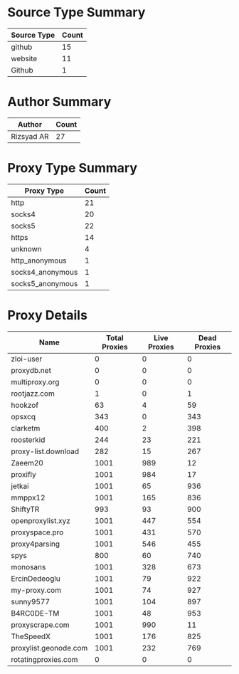 # Source Type Summary

| Source Type | Count |
|-------------|-------|
| github | 15 |
| website | 11 |
| Github | 1 |


# Author Summary

| Author | Count |
|--------|-------|
| Rizsyad AR | 27 |


# Proxy Type Summary

| Proxy Type | Count |
|------------|-------|
| http | 21 |
| socks4 | 20 |
| socks5 | 22 |
| https | 14 |
| unknown | 4 |
| http_anonymous | 1 |
| socks4_anonymous | 1 |
| socks5_anonymous | 1 |


# Proxy Details

| Name | Total Proxies | Live Proxies | Dead Proxies |
|------|---------------|--------------|---------------|
| zloi-user | 0 | 0 | 0 |
| proxydb.net | 0 | 0 | 0 |
| multiproxy.org | 0 | 0 | 0 |
| rootjazz.com | 1 | 0 | 1 |
| hookzof | 63 | 4 | 59 |
| opsxcq | 343 | 0 | 343 |
| clarketm | 400 | 2 | 398 |
| roosterkid | 244 | 23 | 221 |
| proxy-list.download | 282 | 15 | 267 |
| Zaeem20 | 1001 | 989 | 12 |
| proxifly | 1001 | 984 | 17 |
| jetkai | 1001 | 65 | 936 |
| mmppx12 | 1001 | 165 | 836 |
| ShiftyTR | 993 | 93 | 900 |
| openproxylist.xyz | 1001 | 447 | 554 |
| proxyspace.pro | 1001 | 431 | 570 |
| proxy4parsing | 1001 | 546 | 455 |
| spys | 800 | 60 | 740 |
| monosans | 1001 | 328 | 673 |
| ErcinDedeoglu | 1001 | 79 | 922 |
| my-proxy.com | 1001 | 74 | 927 |
| sunny9577 | 1001 | 104 | 897 |
| B4RC0DE-TM | 1001 | 48 | 953 |
| proxyscrape.com | 1001 | 990 | 11 |
| TheSpeedX | 1001 | 176 | 825 |
| proxylist.geonode.com | 1001 | 232 | 769 |
| rotatingproxies.com | 0 | 0 | 0 |

